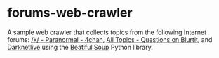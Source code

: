# forums-web-crawler
A sample web crawler that collects topics from the following Internet forums: [/x/ - Paranormal - 4chan](https://boards.4chan.org/x/), [All Topics - Questions on Blurtit](https://www.blurtit.com/topics), and [Darknetlive](https://darknetlive.com/) using the [Beatiful Soup](https://beautiful-soup-4.readthedocs.io/en/latest/) Python library. 

